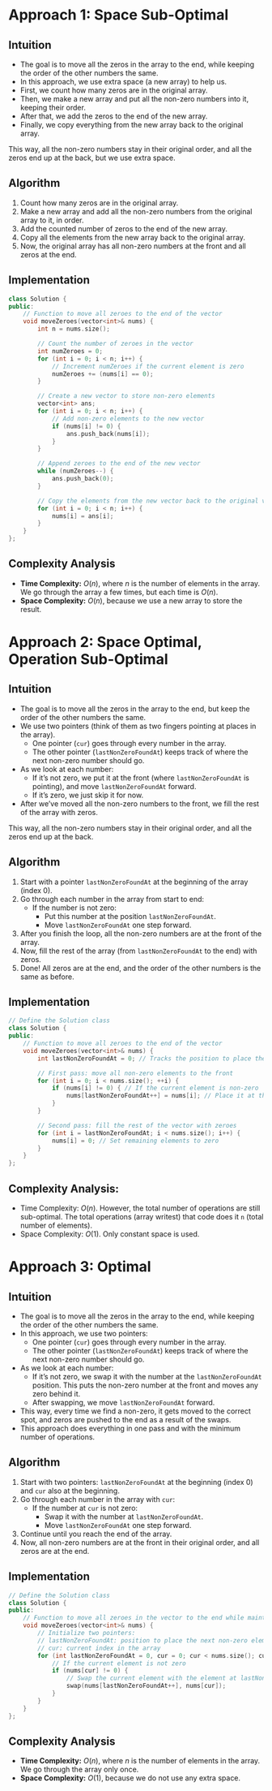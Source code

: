 # Approach 1: Space Sub-Optimal

## Intuition

- The goal is to move all the zeros in the array to the end, while keeping the
  order of the other numbers the same.
- In this approach, we use extra space (a new array) to help us.
- First, we count how many zeros are in the original array.
- Then, we make a new array and put all the non-zero numbers into it, keeping
  their order.
- After that, we add the zeros to the end of the new array.
- Finally, we copy everything from the new array back to the original array.

This way, all the non-zero numbers stay in their original order, and all the
zeros end up at the back, but we use extra space.

## Algorithm

1. Count how many zeros are in the original array.
2. Make a new array and add all the non-zero numbers from the original array to
   it, in order.
3. Add the counted number of zeros to the end of the new array.
4. Copy all the elements from the new array back to the original array.
5. Now, the original array has all non-zero numbers at the front and all zeros
   at the end.

## Implementation

```cpp
class Solution {
public:
    // Function to move all zeroes to the end of the vector
    void moveZeroes(vector<int>& nums) {
        int n = nums.size();

        // Count the number of zeroes in the vector
        int numZeroes = 0;
        for (int i = 0; i < n; i++) {
            // Increment numZeroes if the current element is zero
            numZeroes += (nums[i] == 0);
        }

        // Create a new vector to store non-zero elements
        vector<int> ans;
        for (int i = 0; i < n; i++) {
            // Add non-zero elements to the new vector
            if (nums[i] != 0) {
                ans.push_back(nums[i]);
            }
        }

        // Append zeroes to the end of the new vector
        while (numZeroes--) {
            ans.push_back(0);
        }

        // Copy the elements from the new vector back to the original vector
        for (int i = 0; i < n; i++) {
            nums[i] = ans[i];
        }
    }
};
```

## Complexity Analysis

- **Time Complexity:** $O(n)$, where $n$ is the number of elements in the array.
  We go through the array a few times, but each time is $O(n)$.
- **Space Complexity:** $O(n)$, because we use a new array to store the result.

# Approach 2: Space Optimal, Operation Sub-Optimal

## Intuition

- The goal is to move all the zeros in the array to the end, but keep the order
  of the other numbers the same.
- We use two pointers (think of them as two fingers pointing at places in the
  array).
  - One pointer (`cur`) goes through every number in the array.
  - The other pointer (`lastNonZeroFoundAt`) keeps track of where the next
    non-zero number should go.
- As we look at each number:
  - If it’s not zero, we put it at the front (where `lastNonZeroFoundAt` is
    pointing), and move `lastNonZeroFoundAt` forward.
  - If it’s zero, we just skip it for now.
- After we’ve moved all the non-zero numbers to the front, we fill the rest of
  the array with zeros.

This way, all the non-zero numbers stay in their original order, and all the
zeros end up at the back.

## Algorithm

1. Start with a pointer `lastNonZeroFoundAt` at the beginning of the array
   (index 0).
2. Go through each number in the array from start to end:
   - If the number is not zero:
     - Put this number at the position `lastNonZeroFoundAt`.
     - Move `lastNonZeroFoundAt` one step forward.
3. After you finish the loop, all the non-zero numbers are at the front of the
   array.
4. Now, fill the rest of the array (from `lastNonZeroFoundAt` to the end) with
   zeros.
5. Done! All zeros are at the end, and the order of the other numbers is the
   same as before.

## Implementation

```cpp
// Define the Solution class
class Solution {
public:
    // Function to move all zeroes to the end of the vector
    void moveZeroes(vector<int>& nums) {
        int lastNonZeroFoundAt = 0; // Tracks the position to place the next non-zero element

        // First pass: move all non-zero elements to the front
        for (int i = 0; i < nums.size(); ++i) {
            if (nums[i] != 0) { // If the current element is non-zero
                nums[lastNonZeroFoundAt++] = nums[i]; // Place it at the next available position
            }
        }

        // Second pass: fill the rest of the vector with zeroes
        for (int i = lastNonZeroFoundAt; i < nums.size(); i++) {
            nums[i] = 0; // Set remaining elements to zero
        }
    }
};

```

## Complexity Analysis:

- Time Complexity: $O(n)$. However, the total number of operations are still
  sub-optimal. The total operations (array writest) that code does it `n` (total
  number of elements).
- Space Complexity: $O(1)$. Only constant space is used.

# Approach 3: Optimal

## Intuition

- The goal is to move all the zeros in the array to the end, while keeping the
  order of the other numbers the same.
- In this approach, we use two pointers:
  - One pointer (`cur`) goes through every number in the array.
  - The other pointer (`lastNonZeroFoundAt`) keeps track of where the next
    non-zero number should go.
- As we look at each number:
  - If it’s not zero, we swap it with the number at the `lastNonZeroFoundAt`
    position. This puts the non-zero number at the front and moves any zero
    behind it.
  - After swapping, we move `lastNonZeroFoundAt` forward.
- This way, every time we find a non-zero, it gets moved to the correct spot,
  and zeros are pushed to the end as a result of the swaps.
- This approach does everything in one pass and with the minimum number of
  operations.

## Algorithm

1. Start with two pointers: `lastNonZeroFoundAt` at the beginning (index 0) and
   `cur` also at the beginning.
2. Go through each number in the array with `cur`:
   - If the number at `cur` is not zero:
     - Swap it with the number at `lastNonZeroFoundAt`.
     - Move `lastNonZeroFoundAt` one step forward.
3. Continue until you reach the end of the array.
4. Now, all non-zero numbers are at the front in their original order, and all
   zeros are at the end.

## Implementation

```cpp
// Define the Solution class
class Solution {
public:
    // Function to move all zeroes in the vector to the end while maintaining the order of non-zero elements
    void moveZeroes(vector<int>& nums) {
        // Initialize two pointers:
        // lastNonZeroFoundAt: position to place the next non-zero element
        // cur: current index in the array
        for (int lastNonZeroFoundAt = 0, cur = 0; cur < nums.size(); cur++) {
            // If the current element is not zero
            if (nums[cur] != 0) {
                // Swap the current element with the element at lastNonZeroFoundAt
                swap(nums[lastNonZeroFoundAt++], nums[cur]);
            }
        }
    }
};
```

## Complexity Analysis

- **Time Complexity:** $O(n)$, where $n$ is the number of elements in the array.
  We go through the array only once.
- **Space Complexity:** $O(1)$, because we do not use any extra space.
